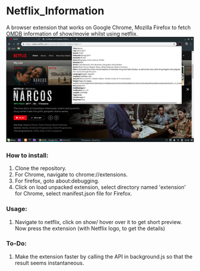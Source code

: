# Netflix_Information
A browser extension that works on Google Chrome, Mozilla Firefox to fetch [OMDB](http://www.omdbapi.com/) information of show/movie whilst using netflix.
![screenshot](screenshot.png)

### How to install: 
1) Clone the repository.
2) For Chrome, navigate to chrome://extensions.
3) For firefox, goto about:debugging.
3) Click on load unpacked extension, select directory named 'extension' for Chrome, select manifest.json file for Firefox.

### Usage:
1) Navigate to netflix, click on show/ hover over it to get short preview.
Now press the extension (with Netflix logo, to get the details)


### To-Do:
1) Make the extension faster by calling the API in background.js so that the result seems instantaneous. 
